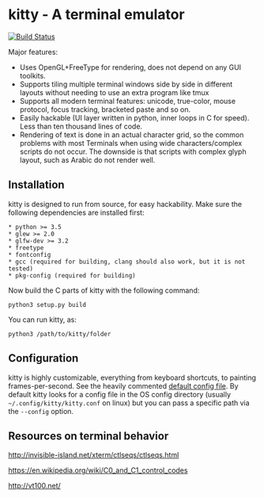 kitty - A terminal emulator
============================

[![Build Status](https://travis-ci.org/kovidgoyal/kitty.svg?branch=master)](https://travis-ci.org/kovidgoyal/kitty)

Major features:

  * Uses OpenGL+FreeType for rendering, does not depend on any GUI toolkits.
  * Supports tiling multiple terminal windows side by side in different layouts
    without needing to use an extra program like tmux
  * Supports all modern terminal features: unicode, true-color, mouse protocol,
    focus tracking, bracketed paste and so on.
  * Easily hackable (UI layer written in python, inner loops in C for speed).
    Less than ten thousand lines of code.
  * Rendering of text is done in an actual character grid, so the common
    problems with most Terminals when using wide characters/complex scripts do
    not occur. The downside is that scripts with complex glyph layout, such as
    Arabic do not render well.

Installation
--------------

kitty is designed to run from source, for easy hackability. Make sure the
following dependencies are installed first:

    * python >= 3.5
    * glew >= 2.0
    * glfw-dev >= 3.2
    * freetype
    * fontconfig
    * gcc (required for building, clang should also work, but it is not tested)
    * pkg-config (required for building)

Now build the C parts of kitty with the following command:

    python3 setup.py build

You can run kitty, as:

    python3 /path/to/kitty/folder

Configuration
---------------

kitty is highly customizable, everything from keyboard shortcuts, to painting
frames-per-second. See the heavily commented [default config file](kitty/kitty.conf).
By default kitty looks for a config file in the OS
config directory (usually `~/.config/kitty/kitty.conf` on linux) but you can pass
a specific path via the `--config` option.


Resources on terminal behavior
------------------------------------------

http://invisible-island.net/xterm/ctlseqs/ctlseqs.html

https://en.wikipedia.org/wiki/C0_and_C1_control_codes

http://vt100.net/
